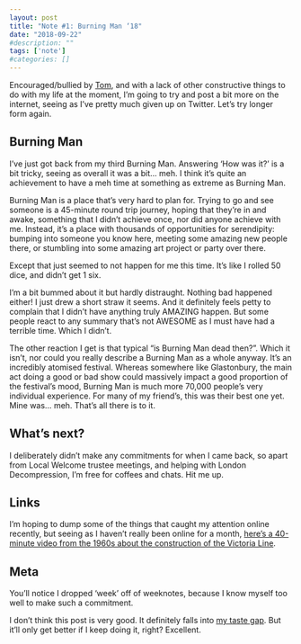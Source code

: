 ```yaml
---
layout: post
title: "Note #1: Burning Man ‘18"
date: "2018-09-22"
#description: ""
tags: ['note']
#categories: []
---
```


Encouraged/bullied by [Tom](https://tomtaylor.co.uk/), and with a lack of other constructive things to do with my life at the moment, I’m going to try and post a bit more on the internet, seeing as I’ve pretty much given up on Twitter. Let’s try longer form again.

## Burning Man

I’ve just got back from my third Burning Man. Answering ‘How was it?’ is a bit tricky, seeing as overall it was a bit… meh. I think it’s quite an achievement to have a meh time at something as extreme as Burning Man.

Burning Man is a place that’s very hard to plan for. Trying to go and see someone is a 45-minute round trip journey, hoping that they’re in and awake, something that I didn’t achieve once, nor did anyone achieve with me. Instead, it’s a place with thousands of opportunities for serendipity: bumping into someone you know here, meeting some amazing new people there, or stumbling into some amazing art project or party over there.

Except that just seemed to not happen for me this time. It’s like I rolled 50 dice, and didn’t get 1 six.

I’m a bit bummed about it but hardly distraught. Nothing bad happened either! I just drew a short straw it seems. And it definitely feels petty to complain that I didn’t have anything truly AMAZING happen. But some people react to any summary that’s not AWESOME as I must have had a terrible time. Which I didn’t.

The other reaction I get is that typical “is Burning Man dead then?”. Which it isn’t, nor could you really describe a Burning Man as a whole anyway. It’s an incredibly atomised festival. Whereas somewhere like Glastonbury, the main act doing a good or bad show could massively impact a good proportion of the festival’s mood, Burning Man is much more 70,000 people’s very individual experience. For many of my friend’s, this was their best one yet. Mine was… meh. That’s all there is to it.

## What’s next?

I deliberately didn’t make any commitments for when I came back, so apart from Local Welcome trustee meetings, and helping with London Decompression, I’m free for coffees and chats. Hit me up.

## Links

I’m hoping to dump some of the things that caught my attention online recently, but seeing as I haven’t really been online for a month, [here’s a 40-minute video from the 1960s about the construction of the Victoria Line](https://www.youtube.com/watch?v=GwRRSJ_wtIg).

## Meta

You’ll notice I dropped ‘week’ off of weeknotes, because I know myself too well to make such a commitment.

I don’t think this post is very good. It definitely falls into [my taste gap](https://vimeo.com/85040589). But it’ll only get better if I keep doing it, right? Excellent.

